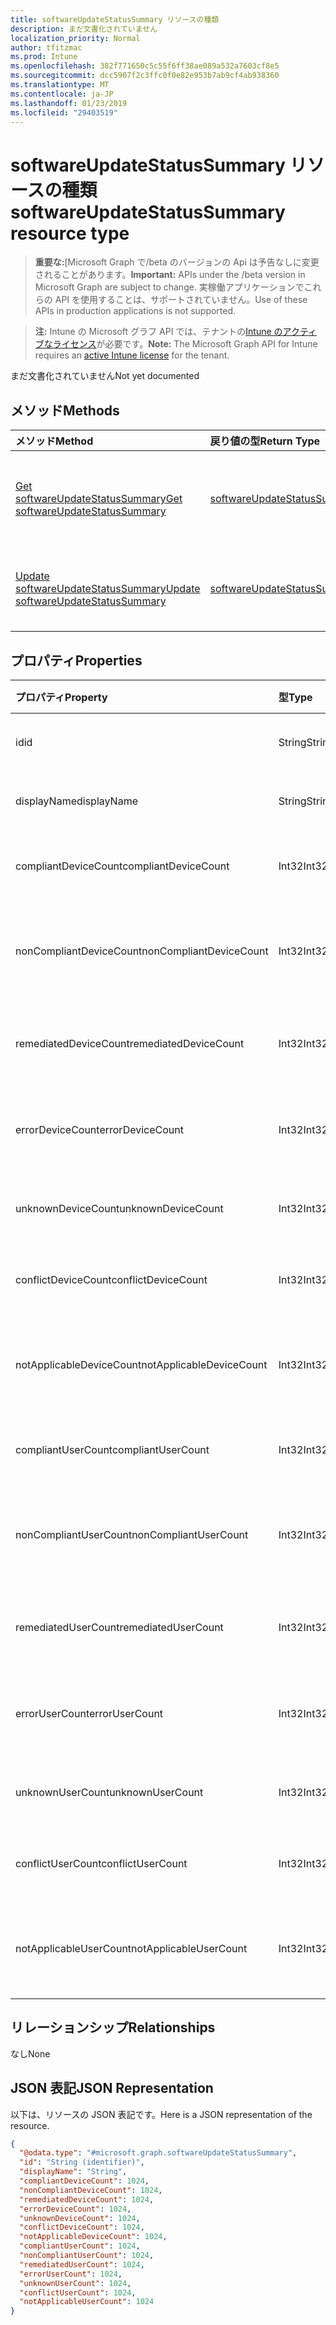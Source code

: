 ```yaml
---
title: softwareUpdateStatusSummary リソースの種類
description: まだ文書化されていません
localization_priority: Normal
author: tfitzmac
ms.prod: Intune
ms.openlocfilehash: 382f771650c5c55f6ff38ae089a532a7603cf8e5
ms.sourcegitcommit: dcc5907f2c3ffc0f0e82e953b7ab9cf4ab938360
ms.translationtype: MT
ms.contentlocale: ja-JP
ms.lasthandoff: 01/23/2019
ms.locfileid: "29403519"
---
```

# <a name="softwareupdatestatussummary-resource-type"></a><span data-ttu-id="094d8-103">softwareUpdateStatusSummary リソースの種類</span><span class="sxs-lookup"><span data-stu-id="094d8-103">softwareUpdateStatusSummary resource type</span></span>

> <span data-ttu-id="094d8-104">**重要な:**[Microsoft Graph で/beta のバージョンの Api は予告なしに変更されることがあります。</span><span class="sxs-lookup"><span data-stu-id="094d8-104">**Important:** APIs under the /beta version in Microsoft Graph are subject to change.</span></span> <span data-ttu-id="094d8-105">実稼働アプリケーションでこれらの API を使用することは、サポートされていません。</span><span class="sxs-lookup"><span data-stu-id="094d8-105">Use of these APIs in production applications is not supported.</span></span>

> <span data-ttu-id="094d8-106">**注:** Intune の Microsoft グラフ API では、テナントの[Intune のアクティブなライセンス](https://go.microsoft.com/fwlink/?linkid=839381)が必要です。</span><span class="sxs-lookup"><span data-stu-id="094d8-106">**Note:** The Microsoft Graph API for Intune requires an [active Intune license](https://go.microsoft.com/fwlink/?linkid=839381) for the tenant.</span></span>

<span data-ttu-id="094d8-107">まだ文書化されていません</span><span class="sxs-lookup"><span data-stu-id="094d8-107">Not yet documented</span></span>

## <a name="methods"></a><span data-ttu-id="094d8-108">メソッド</span><span class="sxs-lookup"><span data-stu-id="094d8-108">Methods</span></span>
|<span data-ttu-id="094d8-109">メソッド</span><span class="sxs-lookup"><span data-stu-id="094d8-109">Method</span></span>|<span data-ttu-id="094d8-110">戻り値の型</span><span class="sxs-lookup"><span data-stu-id="094d8-110">Return Type</span></span>|<span data-ttu-id="094d8-111">説明</span><span class="sxs-lookup"><span data-stu-id="094d8-111">Description</span></span>|
|:---|:---|:---|
|[<span data-ttu-id="094d8-112">Get softwareUpdateStatusSummary</span><span class="sxs-lookup"><span data-stu-id="094d8-112">Get softwareUpdateStatusSummary</span></span>](../api/intune-deviceconfig-softwareupdatestatussummary-get.md)|[<span data-ttu-id="094d8-113">softwareUpdateStatusSummary</span><span class="sxs-lookup"><span data-stu-id="094d8-113">softwareUpdateStatusSummary</span></span>](../resources/intune-deviceconfig-softwareupdatestatussummary.md)|<span data-ttu-id="094d8-114">[softwareUpdateStatusSummary](../resources/intune-deviceconfig-softwareupdatestatussummary.md) オブジェクトのプロパティとリレーションシップを読み取ります。</span><span class="sxs-lookup"><span data-stu-id="094d8-114">Read properties and relationships of the [softwareUpdateStatusSummary](../resources/intune-deviceconfig-softwareupdatestatussummary.md) object.</span></span>|
|[<span data-ttu-id="094d8-115">Update softwareUpdateStatusSummary</span><span class="sxs-lookup"><span data-stu-id="094d8-115">Update softwareUpdateStatusSummary</span></span>](../api/intune-deviceconfig-softwareupdatestatussummary-update.md)|[<span data-ttu-id="094d8-116">softwareUpdateStatusSummary</span><span class="sxs-lookup"><span data-stu-id="094d8-116">softwareUpdateStatusSummary</span></span>](../resources/intune-deviceconfig-softwareupdatestatussummary.md)|<span data-ttu-id="094d8-117">[softwareUpdateStatusSummary](../resources/intune-deviceconfig-softwareupdatestatussummary.md) オブジェクトのプロパティを更新します。</span><span class="sxs-lookup"><span data-stu-id="094d8-117">Update the properties of a [softwareUpdateStatusSummary](../resources/intune-deviceconfig-softwareupdatestatussummary.md) object.</span></span>|

## <a name="properties"></a><span data-ttu-id="094d8-118">プロパティ</span><span class="sxs-lookup"><span data-stu-id="094d8-118">Properties</span></span>
|<span data-ttu-id="094d8-119">プロパティ</span><span class="sxs-lookup"><span data-stu-id="094d8-119">Property</span></span>|<span data-ttu-id="094d8-120">型</span><span class="sxs-lookup"><span data-stu-id="094d8-120">Type</span></span>|<span data-ttu-id="094d8-121">説明</span><span class="sxs-lookup"><span data-stu-id="094d8-121">Description</span></span>|
|:---|:---|:---|
|<span data-ttu-id="094d8-122">id</span><span class="sxs-lookup"><span data-stu-id="094d8-122">id</span></span>|<span data-ttu-id="094d8-123">String</span><span class="sxs-lookup"><span data-stu-id="094d8-123">String</span></span>|<span data-ttu-id="094d8-124">エンティティのキー。</span><span class="sxs-lookup"><span data-stu-id="094d8-124">Key of the entity.</span></span>|
|<span data-ttu-id="094d8-125">displayName</span><span class="sxs-lookup"><span data-stu-id="094d8-125">displayName</span></span>|<span data-ttu-id="094d8-126">String</span><span class="sxs-lookup"><span data-stu-id="094d8-126">String</span></span>|<span data-ttu-id="094d8-127">ポリシーの名前。</span><span class="sxs-lookup"><span data-stu-id="094d8-127">The name of the policy.</span></span>|
|<span data-ttu-id="094d8-128">compliantDeviceCount</span><span class="sxs-lookup"><span data-stu-id="094d8-128">compliantDeviceCount</span></span>|<span data-ttu-id="094d8-129">Int32</span><span class="sxs-lookup"><span data-stu-id="094d8-129">Int32</span></span>|<span data-ttu-id="094d8-130">準拠デバイスの数。</span><span class="sxs-lookup"><span data-stu-id="094d8-130">Number of compliant devices.</span></span>|
|<span data-ttu-id="094d8-131">nonCompliantDeviceCount</span><span class="sxs-lookup"><span data-stu-id="094d8-131">nonCompliantDeviceCount</span></span>|<span data-ttu-id="094d8-132">Int32</span><span class="sxs-lookup"><span data-stu-id="094d8-132">Int32</span></span>|<span data-ttu-id="094d8-133">準拠していないデバイスの数。</span><span class="sxs-lookup"><span data-stu-id="094d8-133">Number of non compliant devices.</span></span>|
|<span data-ttu-id="094d8-134">remediatedDeviceCount</span><span class="sxs-lookup"><span data-stu-id="094d8-134">remediatedDeviceCount</span></span>|<span data-ttu-id="094d8-135">Int32</span><span class="sxs-lookup"><span data-stu-id="094d8-135">Int32</span></span>|<span data-ttu-id="094d8-136">修復済みデバイスの数。</span><span class="sxs-lookup"><span data-stu-id="094d8-136">Number of remediated devices.</span></span>|
|<span data-ttu-id="094d8-137">errorDeviceCount</span><span class="sxs-lookup"><span data-stu-id="094d8-137">errorDeviceCount</span></span>|<span data-ttu-id="094d8-138">Int32</span><span class="sxs-lookup"><span data-stu-id="094d8-138">Int32</span></span>|<span data-ttu-id="094d8-139">エラーが発生したデバイスの数。</span><span class="sxs-lookup"><span data-stu-id="094d8-139">Number of devices had error.</span></span>|
|<span data-ttu-id="094d8-140">unknownDeviceCount</span><span class="sxs-lookup"><span data-stu-id="094d8-140">unknownDeviceCount</span></span>|<span data-ttu-id="094d8-141">Int32</span><span class="sxs-lookup"><span data-stu-id="094d8-141">Int32</span></span>|<span data-ttu-id="094d8-142">不明なデバイスの数。</span><span class="sxs-lookup"><span data-stu-id="094d8-142">Number of unknown devices.</span></span>|
|<span data-ttu-id="094d8-143">conflictDeviceCount</span><span class="sxs-lookup"><span data-stu-id="094d8-143">conflictDeviceCount</span></span>|<span data-ttu-id="094d8-144">Int32</span><span class="sxs-lookup"><span data-stu-id="094d8-144">Int32</span></span>|<span data-ttu-id="094d8-145">競合デバイスの数。</span><span class="sxs-lookup"><span data-stu-id="094d8-145">Number of conflict devices.</span></span>|
|<span data-ttu-id="094d8-146">notApplicableDeviceCount</span><span class="sxs-lookup"><span data-stu-id="094d8-146">notApplicableDeviceCount</span></span>|<span data-ttu-id="094d8-147">Int32</span><span class="sxs-lookup"><span data-stu-id="094d8-147">Int32</span></span>|<span data-ttu-id="094d8-148">該当しないデバイスの数。</span><span class="sxs-lookup"><span data-stu-id="094d8-148">Number of not applicable devices.</span></span>|
|<span data-ttu-id="094d8-149">compliantUserCount</span><span class="sxs-lookup"><span data-stu-id="094d8-149">compliantUserCount</span></span>|<span data-ttu-id="094d8-150">Int32</span><span class="sxs-lookup"><span data-stu-id="094d8-150">Int32</span></span>|<span data-ttu-id="094d8-151">準拠ユーザーの数。</span><span class="sxs-lookup"><span data-stu-id="094d8-151">Number of compliant users.</span></span>|
|<span data-ttu-id="094d8-152">nonCompliantUserCount</span><span class="sxs-lookup"><span data-stu-id="094d8-152">nonCompliantUserCount</span></span>|<span data-ttu-id="094d8-153">Int32</span><span class="sxs-lookup"><span data-stu-id="094d8-153">Int32</span></span>|<span data-ttu-id="094d8-154">準拠していないユーザーの数。</span><span class="sxs-lookup"><span data-stu-id="094d8-154">Number of non compliant users.</span></span>|
|<span data-ttu-id="094d8-155">remediatedUserCount</span><span class="sxs-lookup"><span data-stu-id="094d8-155">remediatedUserCount</span></span>|<span data-ttu-id="094d8-156">Int32</span><span class="sxs-lookup"><span data-stu-id="094d8-156">Int32</span></span>|<span data-ttu-id="094d8-157">修復済みユーザーの数。</span><span class="sxs-lookup"><span data-stu-id="094d8-157">Number of remediated users.</span></span>|
|<span data-ttu-id="094d8-158">errorUserCount</span><span class="sxs-lookup"><span data-stu-id="094d8-158">errorUserCount</span></span>|<span data-ttu-id="094d8-159">Int32</span><span class="sxs-lookup"><span data-stu-id="094d8-159">Int32</span></span>|<span data-ttu-id="094d8-160">エラーが発生したユーザーの数。</span><span class="sxs-lookup"><span data-stu-id="094d8-160">Number of users had error.</span></span>|
|<span data-ttu-id="094d8-161">unknownUserCount</span><span class="sxs-lookup"><span data-stu-id="094d8-161">unknownUserCount</span></span>|<span data-ttu-id="094d8-162">Int32</span><span class="sxs-lookup"><span data-stu-id="094d8-162">Int32</span></span>|<span data-ttu-id="094d8-163">不明なユーザーの数。</span><span class="sxs-lookup"><span data-stu-id="094d8-163">Number of unknown users.</span></span>|
|<span data-ttu-id="094d8-164">conflictUserCount</span><span class="sxs-lookup"><span data-stu-id="094d8-164">conflictUserCount</span></span>|<span data-ttu-id="094d8-165">Int32</span><span class="sxs-lookup"><span data-stu-id="094d8-165">Int32</span></span>|<span data-ttu-id="094d8-166">競合ユーザーの数。</span><span class="sxs-lookup"><span data-stu-id="094d8-166">Number of conflict users.</span></span>|
|<span data-ttu-id="094d8-167">notApplicableUserCount</span><span class="sxs-lookup"><span data-stu-id="094d8-167">notApplicableUserCount</span></span>|<span data-ttu-id="094d8-168">Int32</span><span class="sxs-lookup"><span data-stu-id="094d8-168">Int32</span></span>|<span data-ttu-id="094d8-169">該当しないユーザーの数。</span><span class="sxs-lookup"><span data-stu-id="094d8-169">Number of not applicable users.</span></span>|

## <a name="relationships"></a><span data-ttu-id="094d8-170">リレーションシップ</span><span class="sxs-lookup"><span data-stu-id="094d8-170">Relationships</span></span>
<span data-ttu-id="094d8-171">なし</span><span class="sxs-lookup"><span data-stu-id="094d8-171">None</span></span>

## <a name="json-representation"></a><span data-ttu-id="094d8-172">JSON 表記</span><span class="sxs-lookup"><span data-stu-id="094d8-172">JSON Representation</span></span>
<span data-ttu-id="094d8-173">以下は、リソースの JSON 表記です。</span><span class="sxs-lookup"><span data-stu-id="094d8-173">Here is a JSON representation of the resource.</span></span>
<!-- {
  "blockType": "resource",
  "keyProperty": "id",
  "@odata.type": "microsoft.graph.softwareUpdateStatusSummary"
}
-->
``` json
{
  "@odata.type": "#microsoft.graph.softwareUpdateStatusSummary",
  "id": "String (identifier)",
  "displayName": "String",
  "compliantDeviceCount": 1024,
  "nonCompliantDeviceCount": 1024,
  "remediatedDeviceCount": 1024,
  "errorDeviceCount": 1024,
  "unknownDeviceCount": 1024,
  "conflictDeviceCount": 1024,
  "notApplicableDeviceCount": 1024,
  "compliantUserCount": 1024,
  "nonCompliantUserCount": 1024,
  "remediatedUserCount": 1024,
  "errorUserCount": 1024,
  "unknownUserCount": 1024,
  "conflictUserCount": 1024,
  "notApplicableUserCount": 1024
}
```





